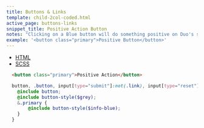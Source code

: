 ```yaml
---
title: Buttons & Links
template: child-2col-coded.html
active_page: buttons-links
snippet_title: Positive Action Button
notes: "Clicking on a Blue button will do something positive on Duo's side. It will not take you to another page."
example: '<button class="primary">Positive Button</button>'
---
```


* [HTML](0)
* [SCSS](1)

```html
  <button class="primary">Positive Action</button>
```
```scss
  button, .button, input[type="submit"]:not(.link), input[type="reset"], input[type="button"] {
    @include button;
    @include button-style($grey);
    &.primary {
        @include button-style($info-blue);
    }
  }
```
